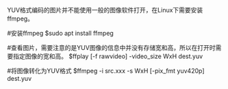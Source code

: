 YUV格式编码的图片并不能使用一般的图像软件打开，在Linux下需要安装ffmpeg。

#安装ffmpeg
$sudo apt install ffmpeg

#查看图片，需要注意的是YUV图像的信息中并没有存储宽和高，所以在打开时需要指定图像的宽和高。
$ffplay [-f rawvideo] -video_size WxH dest.yuv

#将图像转化为YUV格式
$ffmpeg -i src.xxx -s WxH [-pix_fmt yuv420p] dest.yuv
